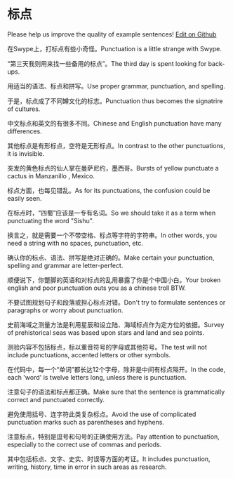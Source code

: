 # 标点

Please help us improve the quality of example sentences! [Edit on Github](https://github.com/jiyushe/jiyu-example-sentence-source/blob/main/chinese/biaodian.md)

<p><span class="chinese">在Swype上，打标点有些小奇怪。</span><span class="english">Punctuation is a little strange with Swype.</span></p>

<p><span class="chinese">“第三天我则用来找一些备用的标点”。</span><span class="english">The third day is spent looking for back-ups.</span></p>

<p><span class="chinese">用适当的语法、标点和拼写。</span><span class="english">Use proper grammar, punctuation, and spelling.</span></p>

<p><span class="chinese">于是，标点成了不同罇文化的标志。</span><span class="english">Punctuation thus becomes the signatrire of cultures.</span></p>

<p><span class="chinese">中文标点和英文的有很多不同。</span><span class="english">Chinese and English punctuation have many differences.</span></p>

<p><span class="chinese">其他标点是有形标点，空符是无形标点。</span><span class="english">In contrast to the other punctuations, it is invisible.</span></p>

<p><span class="chinese">突发的黄色标点的仙人掌在曼萨尼约，墨西哥。</span><span class="english">Bursts of yellow punctuate a cactus in Manzanillo , Mexico.</span></p>

<p><span class="chinese">标点方面，也每见错乱。</span><span class="english">As for its punctuations, the confusion could be easily seen.</span></p>

<p><span class="chinese">在标点时，“四蜀”应该是一专有名词。</span><span class="english">So we should take it as a term when punctuating the word "Sishu".</span></p>

<p><span class="chinese">换言之，就是需要一个不带空格、标点等字符的字符串。</span><span class="english">In other words, you need a string with no spaces, punctuation, etc.</span></p>

<p><span class="chinese">确认你的标点、语法、拼写是绝对正确的。</span><span class="english">Make certain your punctuation, spelling and grammar are letter-perfect.</span></p>

<p><span class="chinese">顺便说下，你蹩脚的英语和对标点的乱用暴露了你是个中国小白。</span><span class="english">Your broken english and poor punctuation outs you as a chinese troll BTW.</span></p>

<p><span class="chinese">不要试图规划句子和段落或担心标点对错。</span><span class="english">Don't try to formulate sentences or paragraphs or worry about punctuation.</span></p>

<p><span class="chinese">史前海域之测量方法是利用星辰和设立陆、海域标点作为定方位的依据。</span><span class="english">Survey of prehistorical seas was based upon stars and land and sea points.</span></p>

<p><span class="chinese">测验内容不包括标点，标以重音符号的字母或其他符号。</span><span class="english">The test will not include punctuations, accented letters or other symbols.</span></p>

<p><span class="chinese">在代码中，每一个“单词”都长达12个字母，除非是中间有标点隔开。</span><span class="english">In the code, each 'word' is twelve letters long, unless there is punctuation.</span></p>

<p><span class="chinese">注意句子的语法和标点都正确。</span><span class="english">Make sure that the sentence is grammatically correct and punctuated correctly.</span></p>

<p><span class="chinese">避免使用括号、连字符此类复杂标点。</span><span class="english">Avoid the use of complicated punctuation marks such as parentheses and hyphens.</span></p>

<p><span class="chinese">注意标点，特别是逗号和句号的正确使用方法。</span><span class="english">Pay attention to punctuation, especially to the correct use of commas and periods.</span></p>

<p><span class="chinese">其中包括标点、文字、史实、时误等方面的考证。</span><span class="english">It includes punctuation, writing, history, time in error in such areas as research.</span></p>

